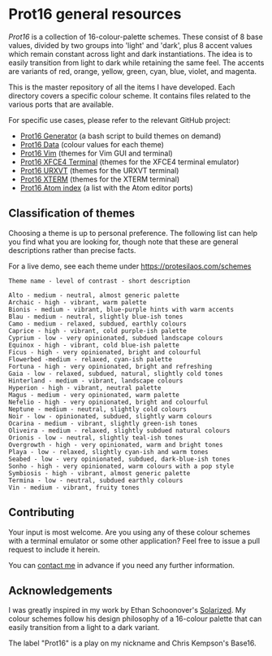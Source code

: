 # Prot16 general resources

*Prot16* is a collection of 16-colour-palette schemes. These consist of 8 base values, divided by two groups into 'light' and 'dark', plus 8 accent values which remain constant across light and dark instantiations. The idea is to easily transition from light to dark while retaining the same feel. The accents are variants of red, orange, yellow, green, cyan, blue, violet, and magenta.

This is the master repository of all the items I have developed. Each directory covers a specific colour scheme. It contains files related to the various ports that are available. 

For specific use cases, please refer to the relevant GitHub project:

- [Prot16 Generator](https://github.com/protesilaos/prot16-generator) (a bash script to build themes on demand)
- [Prot16 Data](https://github.com/protesilaos/prot16-data) (colour values for each theme)
- [Prot16 Vim](https://github.com/protesilaos/prot16-vim) (themes for Vim GUI and terminal)
- [Prot16 XFCE4 Terminal](https://github.com/protesilaos/prot16-xfce4-terminal) (themes for the XFCE4 terminal emulator)
- [Prot16 URXVT](https://github.com/protesilaos/prot16-urxvt) (themes for the URXVT terminal)
- [Prot16 XTERM](https://github.com/protesilaos/prot16-xterm) (themes for the XTERM terminal)
- [Prot16 Atom index](https://github.com/protesilaos/prot16-atom-index) (a list with the Atom editor ports)

## Classification of themes

Choosing a theme is up to personal preference. The following list can help you find what you are looking for, though note that these are general descriptions rather than precise facts.

For a live demo, see each theme under https://protesilaos.com/schemes

```
Theme name - level of contrast - short description

Alto - medium - neutral, almost generic palette
Archaic - high - vibrant, warm palette
Bionis - medium - vibrant, blue-purple hints with warm accents
Blau - medium - neutral, slightly blue-ish tones
Camo - medium - relaxed, subdued, earthly colours
Caprice - high - vibrant, cold purple-ish palette
Cyprium - low - very opinionated, subdued landscape colours
Equinox - high - vibrant, cold blue-ish palette
Ficus - high - very opinionated, bright and colourful
Flowerbed -medium - relaxed, cyan-ish palette
Fortuna - high - very opinionated, bright and refreshing
Gaia - low - relaxed, subdued, natural, slightly cold tones
Hinterland - medium - vibrant, landscape colours
Hyperion - high - vibrant, neutral palette
Magus - medium - very opinionated, warm palette
Nefelio - high - very opinionated, bright and colourful
Neptune - medium - neutral, slightly cold colours
Noir - low - opinionated, subdued, slightly warm colours
Ocarina - medium - vibrant, slightly green-ish tones
Oliveira - medium - relaxed, slightly subdued natural colours
Orionis - low - neutral, slightly teal-ish tones
Overgrowth - high - very opinionated, warm and bright tones
Playa - low - relaxed, slightly cyan-ish and warm tones
Seabed - low - very opinionated, subdued, dark-blue-ish tones
Sonho - high - very opinionated, warm colours with a pop style
Symbiosis - high - vibrant, almost generic palette
Termina - low - neutral, subdued earthly colours
Vin - medium - vibrant, fruity tones
```

## Contributing

Your input is most welcome. Are you using any of these colour schemes with a terminal emulator or some other application? Feel free to issue a pull request to include it herein.

You can [contact me](https://protesilaos.com/contact/) in advance if you need any further information.

## Acknowledgements

I was greatly inspired in my work by Ethan Schoonover's [Solarized](http://ethanschoonover.com/solarized). My colour schemes follow his design philosophy of a 16-colour palette that can easily transition from a light to a dark variant.

The label "Prot16" is a play on my nickname and Chris Kempson's Base16.
